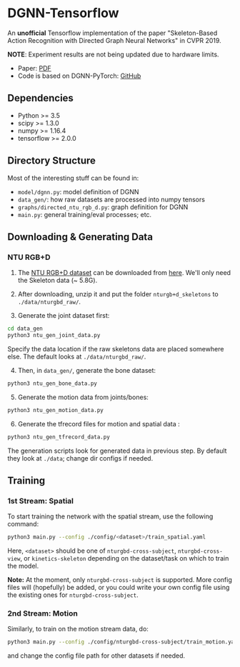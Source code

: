 # DGNN-Tensorflow

An **unofficial** Tensorflow implementation of the paper "Skeleton-Based Action Recognition with Directed Graph Neural Networks" in CVPR 2019.

**NOTE**: Experiment results are not being updated due to hardware limits.

- Paper: [PDF](http://openaccess.thecvf.com/content_CVPR_2019/papers/Shi_Skeleton-Based_Action_Recognition_With_Directed_Graph_Neural_Networks_CVPR_2019_paper.pdf)
- Code is based on DGNN-PyTorch: [GitHub](https://github.com/kenziyuliu/DGNN-PyTorch)

## Dependencies

- Python >= 3.5
- scipy >= 1.3.0
- numpy >= 1.16.4
- tensorflow >= 2.0.0

## Directory Structure

Most of the interesting stuff can be found in:
- `model/dgnn.py`: model definition of DGNN
- `data_gen/`: how raw datasets are processed into numpy tensors
- `graphs/directed_ntu_rgb_d.py`: graph definition for DGNN
- `main.py`: general training/eval processes; etc.

## Downloading & Generating Data

### NTU RGB+D

1. The [NTU RGB+D dataset](https://www.cv-foundation.org/openaccess/content_cvpr_2016/papers/Shahroudy_NTU_RGBD_A_CVPR_2016_paper.pdf) can be downloaded from [here](http://rose1.ntu.edu.sg/Datasets/actionRecognition.asp). We'll only need the Skeleton data (~ 5.8G).

2. After downloading, unzip it and put the folder `nturgb+d_skeletons` to `./data/nturgbd_raw/`.

3. Generate the joint dataset first:

```bash
cd data_gen
python3 ntu_gen_joint_data.py
```

Specify the data location if the raw skeletons data are placed somewhere else. The default looks at `./data/nturgbd_raw/`.

4. Then, in `data_gen/`, generate the bone dataset:

```bash
python3 ntu_gen_bone_data.py
```

5. Generate the motion data from joints/bones:

```bash
python3 ntu_gen_motion_data.py
```

6. Generate the tfrecord files for motion and spatial data :

```bash
python3 ntu_gen_tfrecord_data.py
```

The generation scripts look for generated data in previous step. By default they look at `./data`; change dir configs if needed.

## Training

### 1st Stream: Spatial

To start training the network with the spatial stream, use the following command:

```bash
python3 main.py --config ./config/<dataset>/train_spatial.yaml
```

Here, `<dataset>` should be one of `nturgbd-cross-subject`, `nturgbd-cross-view`, or `kinetics-skeleton` depending on the dataset/task on which to train the model.

**Note:** At the moment, only `nturgbd-cross-subject` is supported. More config files will (hopefully) be added, or you could write your own config file using the existing ones for `nturgbd-cross-subject`.

### 2nd Stream: Motion

Similarly, to train on the motion stream data, do:

```bash
python3 main.py --config ./config/nturgbd-cross-subject/train_motion.yaml
```

and change the config file path for other datasets if needed.
